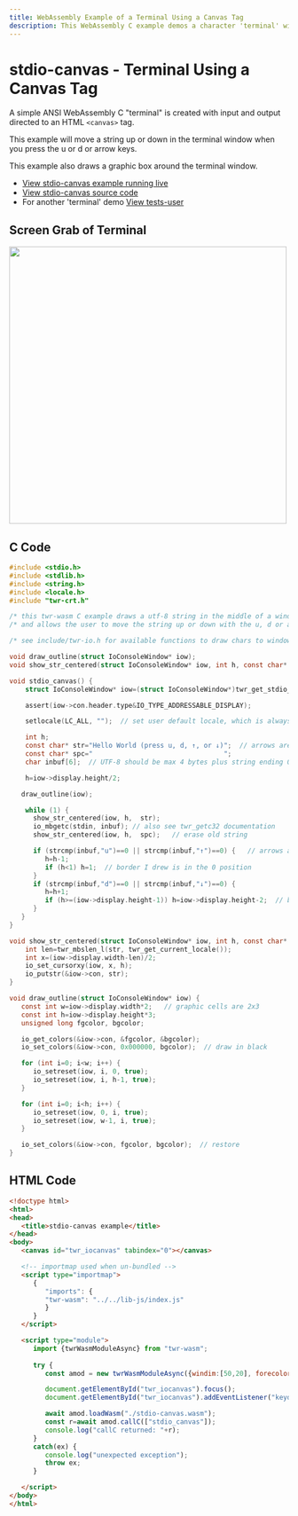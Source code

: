 ```yaml
---
title: WebAssembly Example of a Terminal Using a Canvas Tag
description: This WebAssembly C example demos a character 'terminal' with input and output direct to a <canvas> tag using twr-wasm
---
```


# stdio-canvas - Terminal Using a Canvas Tag
A simple ANSI WebAssembly C "terminal" is created with input and output directed to an HTML `<canvas>` tag.

This example will move a string up or down in the terminal window when you press the u or d or arrow keys. 

This example also draws a graphic box around the terminal window.

- [View stdio-canvas example running live](/examples/dist/stdio-canvas/index.html)
- [View stdio-canvas source code](https://github.com/twiddlingbits/twr-wasm/tree/main/examples/stdio-canvas)
- For another 'terminal' demo [View tests-user](/examples/dist/tests-user/index.html)

## Screen Grab of Terminal 
<img src="../../img/readme-img-terminal.png" width="500">

## C Code
~~~c title="stdio-canvas.c"
#include <stdio.h>
#include <stdlib.h>
#include <string.h>
#include <locale.h>
#include "twr-crt.h"

/* this twr-wasm C example draws a utf-8 string in the middle of a windowed console, */
/* and allows the user to move the string up or down with the u, d or arrow keys */

/* see include/twr-io.h for available functions to draw chars to windowed console */

void draw_outline(struct IoConsoleWindow* iow);
void show_str_centered(struct IoConsoleWindow* iow, int h, const char* str);

void stdio_canvas() {
    struct IoConsoleWindow* iow=(struct IoConsoleWindow*)twr_get_stdio_con();

    assert(iow->con.header.type&IO_TYPE_ADDRESSABLE_DISPLAY);

    setlocale(LC_ALL, "");  // set user default locale, which is always UTF-8.  This is here to turn on UTF-8.

    int h;
    const char* str="Hello World (press u, d, ↑, or ↓)";  // arrows are UTF-8 multibyte
    const char* spc="                                 ";
    char inbuf[6];  // UTF-8 should be max 4 bytes plus string ending 0

    h=iow->display.height/2;

   draw_outline(iow);

    while (1) {
      show_str_centered(iow, h,  str);
      io_mbgetc(stdin, inbuf); // also see twr_getc32 documentation
      show_str_centered(iow, h,  spc);   // erase old string

      if (strcmp(inbuf,"u")==0 || strcmp(inbuf,"↑")==0) {   // arrows are multibyte UTF-8.
         h=h-1;
         if (h<1) h=1;  // border I drew is in the 0 position
      }
      if (strcmp(inbuf,"d")==0 || strcmp(inbuf,"↓")==0) {
         h=h+1;
         if (h>=(iow->display.height-1)) h=iow->display.height-2;  // border I drew is in the height-1 position
      }
   }
}

void show_str_centered(struct IoConsoleWindow* iow, int h, const char* str) {
    int len=twr_mbslen_l(str, twr_get_current_locale());
    int x=(iow->display.width-len)/2;
    io_set_cursorxy(iow, x, h);
    io_putstr(&iow->con, str);
}

void draw_outline(struct IoConsoleWindow* iow) {
   const int w=iow->display.width*2;   // graphic cells are 2x3
   const int h=iow->display.height*3;
   unsigned long fgcolor, bgcolor;

   io_get_colors(&iow->con, &fgcolor, &bgcolor);
   io_set_colors(&iow->con, 0x000000, bgcolor);  // draw in black

   for (int i=0; i<w; i++) {
      io_setreset(iow, i, 0, true);
      io_setreset(iow, i, h-1, true);
   }

   for (int i=0; i<h; i++) {
      io_setreset(iow, 0, i, true);
      io_setreset(iow, w-1, i, true);
   }

   io_set_colors(&iow->con, fgcolor, bgcolor);  // restore
}
~~~

## HTML Code

~~~html title="index.html"
<!doctype html>
<html>
<head>
   <title>stdio-canvas example</title>
</head>
<body>
   <canvas id="twr_iocanvas" tabindex="0"></canvas>

   <!-- importmap used when un-bundled -->
   <script type="importmap">
      {
         "imports": {
         "twr-wasm": "../../lib-js/index.js"
         }
      }
   </script>

   <script type="module">
      import {twrWasmModuleAsync} from "twr-wasm";
      
      try {
         const amod = new twrWasmModuleAsync({windim:[50,20], forecolor:"beige", backcolor:"DarkOliveGreen", fontsize:18});

         document.getElementById("twr_iocanvas").focus();
         document.getElementById("twr_iocanvas").addEventListener("keydown",(ev)=>{amod.keyDownCanvas(ev)});

         await amod.loadWasm("./stdio-canvas.wasm");
         const r=await amod.callC(["stdio_canvas"]);
         console.log("callC returned: "+r);
      }
      catch(ex) {
         console.log("unexpected exception");
         throw ex;
      }

   </script>
</body>
</html>
 
~~~
